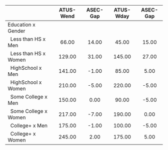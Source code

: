 
|                      |    ATUS-Wend |     ASEC-Gap |    ATUS-Wday |     ASEC-Gap |
| -------------------- | :----------: | :----------: | :----------: | :----------: |
| Education x Gender   |              |              |              |              |
| &nbsp;&nbsp;Less than HS x Men |        66.00 |        14.00 |        45.00 |        15.00 |
| &nbsp;&nbsp;Less than HS x Women |       129.00 |        31.00 |       145.00 |        27.00 |
| &nbsp;&nbsp;HighSchool x Men |       141.00 |        -1.00 |        85.00 |         5.00 |
| &nbsp;&nbsp;HighSchool x Women |       210.00 |        -5.00 |       220.00 |        -5.00 |
| &nbsp;&nbsp;Some College x Men |       150.00 |         0.00 |        90.00 |        -5.00 |
| &nbsp;&nbsp;Some College x Women |       217.00 |        -7.00 |       190.00 |         0.00 |
| &nbsp;&nbsp;College+ x Men |       175.00 |        -1.00 |       100.00 |        -5.00 |
| &nbsp;&nbsp;College+ x Women |       245.00 |         2.00 |       175.00 |         5.00 |

